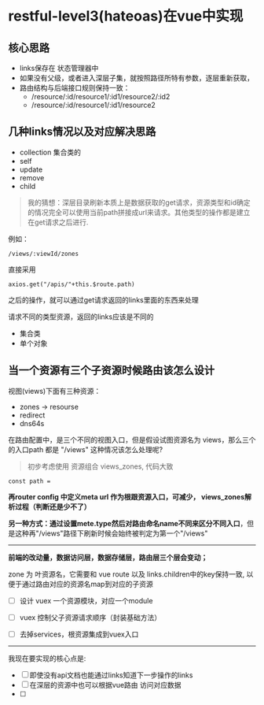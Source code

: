# restful-level3(hateoas)在vue中实现

## 核心思路

- links保存在 状态管理器中 
- 如果没有父级，或者进入深层子集，就按照路径所特有参数，逐层重新获取，
- 路由结构与后端接口规则保持一致：
  - /resource/:id/resource1/:id1/resource2/:id2 
  - /resource/:id/resource1/:id1/resource2

## 几种links情况以及对应解决思路

- collection
  集合类的
- self
- update
- remove
- child


> 我的猜想：深层目录刷新本质上是数据获取的get请求，资源类型和id确定的情况完全可以使用当前path拼接成url来请求。其他类型的操作都是建立在get请求之后进行.

例如：
```
/views/:viewId/zones
```
直接采用
```
axios.get("/apis/"+this.$route.path)
```
之后的操作，就可以通过get请求返回的links里面的东西来处理

请求不同的类型资源，返回的links应该是不同的
- 集合类
- 单个对象

## 当一个资源有三个子资源时候路由该怎么设计

视图(views)下面有三种资源：
- zones -> resourse
- redirect
- dns64s

在路由配置中，是三个不同的视图入口，但是假设试图资源名为 views，那么三个的入口path 都是 "/views" 这种情况该怎么处理呢?

> 初步考虑使用 资源组合 views_zones, 代码大致

```
const path = 
```

**再router config 中定义meta url 作为根跟资源入口，可减少， views_zones解析过程（判断还是少不了）**


**另一种方式：通过设置mete.type然后对路由命名name不同来区分不同入口**，但是这种再"/views"路径下刷新时候会始终被判定为第一个"/views"




---


**前端的改动量，数据访问层，数据存储层，路由层三个层会变动；**


zone 为 叶资源名，它需要和 vue route 以及 links.children中的key保持一致, 以便于通过路由对应的资源名map到对应的子资源




- [ ] 设计 vuex 一个资源模块，对应一个module

- [ ] vuex 控制父子资源请求顺序（封装基础方法）

- [ ] 去掉services，根资源集成到vuex入口


---
我现在要实现的核心点是:

- [ ] 即使没有api文档也能通过links知道下一步操作的links
- [ ] 在深层的资源中也可以根据vue路由 访问对应数据
- [ ] 